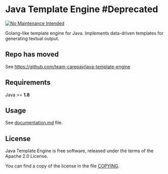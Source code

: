 Java Template Engine #Deprecated
=====================

[![No Maintenance Intended](http://unmaintained.tech/badge.svg)](http://unmaintained.tech/)

Golang-like template engine for Java. Implements data-driven templates for generating textual
output.

Repo has moved
---

See https://github.com/team-carepay/java-template-engine

Requirements
---
Java >= **1.8**

Usage
---

See [documentation.md](documentation.md) file.

License
---

Java Template Engine is free software, released under the terms of the Apache 2.0 License.

You can find a copy of the license in the file [COPYING](COPYING).
